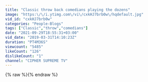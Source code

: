 ```yaml
---
title: "Classic throw back comedians playing the dozens"
image: "https:\/\/i.ytimg.com\/vi\/cxkHJ7brb0w\/hqdefault.jpg"
vid_id: "cxkHJ7brb0w"
categories: "People-Blogs"
tags: ["Classic","throw","comedians"]
date: "2021-09-29T18:55:31+03:00"
vid_date: "2019-03-31T14:10:23Z"
duration: "PT4M36S"
viewcount: "5485"
likeCount: "126"
dislikeCount: "1"
channel: "CIPHER SUPREME TV"
---
```

{% raw %}{% endraw %}
